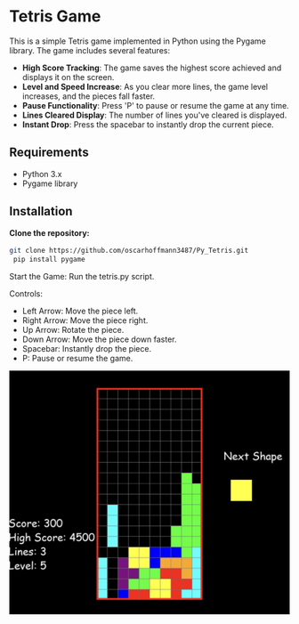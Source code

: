 # Tetris Game

This is a simple Tetris game implemented in Python using the Pygame library. The game includes several features:

- **High Score Tracking**: The game saves the highest score achieved and displays it on the screen.
- **Level and Speed Increase**: As you clear more lines, the game level increases, and the pieces fall faster.
- **Pause Functionality**: Press 'P' to pause or resume the game at any time.
- **Lines Cleared Display**: The number of lines you've cleared is displayed.
- **Instant Drop**: Press the spacebar to instantly drop the current piece.

## Requirements

- Python 3.x
- Pygame library

## Installation

**Clone the repository:**

   ```bash
   git clone https://github.com/oscarhoffmann3487/Py_Tetris.git
    pip install pygame
```

Start the Game: Run the tetris.py script.

Controls:
- Left Arrow: Move the piece left.
- Right Arrow: Move the piece right.
- Up Arrow: Rotate the piece.
- Down Arrow: Move the piece down faster.
- Spacebar: Instantly drop the piece.
- P: Pause or resume the game.

![Tetris](images/tetris.png)

